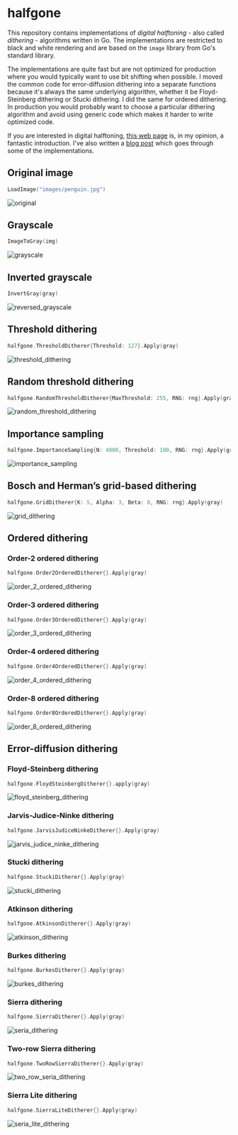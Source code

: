 # halfgone

This repository contains implementations of *digital halftoning* - also called *dithering* -  algorithms written in Go. The implementations are restricted to black and white rendering and are based on the `image` library from Go's standard library.

The implementations are quite fast but are not optimized for production where you would typically want to use bit shifting when possible. I moved the common code for error-diffusion dithering into a separate functions because it's always the same underlying algorithm, whether it be Floyd-Steinberg dithering or Stucki dithering. I did the same for ordered dithering. In production you would probably want to choose a particular dithering algorithm and avoid using generic code which makes it harder to write optimized code.

If you are interested in digital halftoning, [this web page](http://www.efg2.com/Lab/Library/ImageProcessing/DHALF.TXT) is, in my opinion, a fantastic introduction. I've also written a [blog post](https://maxhalford.github.io/blog/halftoning-1/) which goes through some of the implementations.


## Original image

```go
LoadImage("images/penguin.jpg")
```

![original](examples/images/penguin.jpg)


## Grayscale

```go
ImageToGray(img)
```

![grayscale](examples/images/grayscale.png)


## Inverted grayscale

```go
InvertGray(gray)
```

![reversed_grayscale](examples/images/inverted_grayscale.png)


## Threshold dithering

```go
halfgone.ThresholdDitherer{Threshold: 127}.Apply(gray)
```

![threshold_dithering](examples/images/threshold_dithering.png)


## Random threshold dithering

```go
halfgone.RandomThresholdDitherer{MaxThreshold: 255, RNG: rng}.Apply(gray)
```

![random_threshold_dithering](examples/images/random_threshold_dithering.png)


## Importance sampling

```go
halfgone.ImportanceSampling{N: 4000, Threshold: 100, RNG: rng}.Apply(gray)
```

![importance_sampling](examples/images/importance_sampling.png)


## Bosch and Herman’s grid-based dithering

```go
halfgone.GridDitherer{K: 5, Alpha: 3, Beta: 8, RNG: rng}.Apply(gray)
```

![grid_dithering](examples/images/grid_dithering.png)


## Ordered dithering

### Order-2 ordered dithering

```go
halfgone.Order2OrderedDitherer{}.Apply(gray)
```

![order_2_ordered_dithering](examples/images/order_2_ordered_dithering.png)


### Order-3 ordered dithering

```go
halfgone.Order3OrderedDitherer{}.Apply(gray)
```

![order_3_ordered_dithering](examples/images/order_3_ordered_dithering.png)


### Order-4 ordered dithering

```go
halfgone.Order4OrderedDitherer{}.Apply(gray)
```

![order_4_ordered_dithering](examples/images/order_4_ordered_dithering.png)


### Order-8 ordered dithering

```go
halfgone.Order8OrderedDitherer{}.Apply(gray)
```

![order_8_ordered_dithering](examples/images/order_8_ordered_dithering.png)


## Error-diffusion dithering

### Floyd-Steinberg dithering

```go
halfgone.FloydSteinbergDitherer{}.apply(gray)
```

![floyd_steinberg_dithering](examples/images/floyd_steinberg_dithering.png)


### Jarvis-Judice-Ninke dithering

```go
halfgone.JarvisJudiceNinkeDitherer{}.Apply(gray)
```

![jarvis_judice_ninke_dithering](examples/images/jarvis_judice_ninke_dithering.png)


### Stucki dithering

```go
halfgone.StuckiDitherer{}.Apply(gray)
```

![stucki_dithering](examples/images/stucki_dithering.png)


### Atkinson dithering

```go
halfgone.AtkinsonDitherer{}.Apply(gray)
```

![atkinson_dithering](examples/images/atkinson_dithering.png)


### Burkes dithering

```go
halfgone.BurkesDitherer{}.Apply(gray)
```

![burkes_dithering](examples/images/burkes_dithering.png)


### Sierra dithering

```go
halfgone.SierraDitherer{}.Apply(gray)
```

![seria_dithering](examples/images/seria_dithering.png)


### Two-row Sierra dithering

```go
halfgone.TwoRowSierraDitherer{}.Apply(gray)
```

![two_row_seria_dithering](examples/images/two_row_seria_dithering.png)


### Sierra Lite dithering

```go
halfgone.SierraLiteDitherer{}.Apply(gray)
```

![seria_lite_dithering](examples/images/seria_lite_dithering.png)
